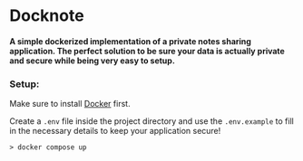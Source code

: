 # Docknote

#### A simple dockerized implementation of a private notes sharing application. The perfect solution to be sure your data is actually private and secure while being very easy to setup.

### Setup:
Make sure to install [Docker](https://www.docker.com/) first.

Create a `.env` file inside the project directory and use the `.env.example` to fill in the necessary details to keep your application secure!
```console
> docker compose up
```